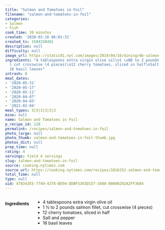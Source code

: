 ```yaml
---
title: "Salmon and Tomatoes in Foil"
filename: "salmon-and-tomatoes-in-foil"
categories:
- Salmon
- Fish
cook_time: 30 minutes
created: '2020-03-16 06:01:31'
created_ts: 1584338491
description: null
difficulty: null
image_url: https://static01.nyt.com/images/2019/04/16/dining/mb-salmon-and-tomatoes-in-foil/merlin_151791966_abb05c69-bdb1-46ee-9bf3-92205387ec0c-articleLarge.jpg
ingredients: "4 tablespoons extra virgin olive oil\n1 \xBD to 2 pounds salmon fillet,\
  \ cut crosswise (4 pieces)\n12 cherry tomatoes, sliced in half\nSalt and pepper\n\
  16 basil leaves"
intrash: 0
meal_dates:
- '2020-05-31'
- '2020-05-17'
- '2020-05-11'
- '2020-04-07'
- '2020-04-03'
- '2021-02-04'
meal_types: 3|3|3|3|3|3
mine: null
name: Salmon and Tomatoes in Foil
p_recipe_id: 128
permalink: /recipes/salmon-and-tomatoes-in-foil
photo_large: null
photo_thumb: salmon-and-tomatoes-in-foil-thumb.jpg
photos_dict: null
prep_time: null
rating: 4
servings: Yield 4 servings
slug: salmon-and-tomatoes-in-foil
source: cooking.nytimes.com
source_url: https://cooking.nytimes.com/recipes/1016252-salmon-and-tomatoes-in-foil?action=click&module=Global%20Search%20Recipe%20Card&pgType=search&rank=3
total_time: null
type: null
uid: 478343E5-7749-4378-BE94-DDBF5303D157-3480-00000292A2FF3684
---
```

<div class="large-8 medium-7 columns" id="writeup">	</div><!-- #writeup -->
</div><!-- #row-one -->
<div class="row" id="row-two">	<div class="medium-4 small-5 columns" id="ingredients"><h4>Ingredients</h4><div class="box box-ingredients content"><ul>
<li>4 tablespoons extra virgin olive oil</li>
<li>1 ½ to 2 pounds salmon fillet, cut crosswise (4 pieces)</li>
<li>12 cherry tomatoes, sliced in half</li>
<li>Salt and pepper</li>
<li>16 basil leaves</li>
</ul>
</div>	</div>	<div class="medium-6 small-7 columns" id="directions">	</div>